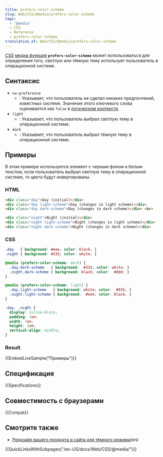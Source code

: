 ```yaml
---
title: prefers-color-scheme
slug: Web/CSS/@media/prefers-color-scheme
tags:
  - '@media'
  - CSS
  - Reference
  - prefers-color-scheme
translation_of: Web/CSS/@media/prefers-color-scheme
---
```


[CSS](/ru/docs/Web/CSS) [медиа функция](/ru/docs/Web/CSS/Media_Queries/Using_media_queries) **`prefers-color-scheme`** может использоваться для определения того, светлую или тёмную тему использует пользователь в операционной системе.

## Синтаксис

- `no-preference`
  - : Указывает, что пользователь не сделал никаких предпочтений, известных системе. Значение этого ключевого слова оценивается как `false` в [логическом контексте](https://drafts.csswg.org/mediaqueries-5/#boolean-context).
- `light`
  - : Указывает, что пользователь выбрал светлую тему в операционной системе.
- `dark`
  - : Указывает, что пользователь выбрал тёмную тему в операционной системе.

## Примеры

В этом примере используется элемент с черным фоном и белым текстом, если пользователь выбрал светлую тему в операционной системе, то цвета будут инвертированы.

### HTML

```html
<div class="day">Day (initial)</div>
<div class="day light-scheme">Day (changes in light scheme)</div>
<div class="day dark-scheme">Day (changes in dark scheme)</div> <br>

<div class="night">Night (initial)</div>
<div class="night light-scheme">Night (changes in light scheme)</div>
<div class="night dark-scheme">Night (changes in dark scheme)</div>
```

### CSS

```css
.day   { background: #eee; color: black; }
.night { background: #333; color: white; }

@media (prefers-color-scheme: dark) {
  .day.dark-scheme   { background:  #333; color: white; }
  .night.dark-scheme { background: black; color:  #ddd; }
}

@media (prefers-color-scheme: light) {
  .day.light-scheme   { background: white; color:  #555; }
  .night.light-scheme { background:  #eee; color: black; }
}

.day, .night {
  display: inline-block;
  padding: 1em;
  width: 7em;
  height: 2em;
  vertical-align: middle;
}
```

### Result

{{EmbedLiveSample("Примеры")}}

## Спецификация

{{Specifications}}

## Совместимость с браузерами

{{Compat}}

## Смотрите также

- [Редизайн вашего продукта и сайта для тёмного режима](https://stuffandnonsense.co.uk/blog/redesigning-your-product-and-website-for-dark-mode)(en)

{{QuickLinksWithSubpages("/en-US/docs/Web/CSS/@media/")}}
